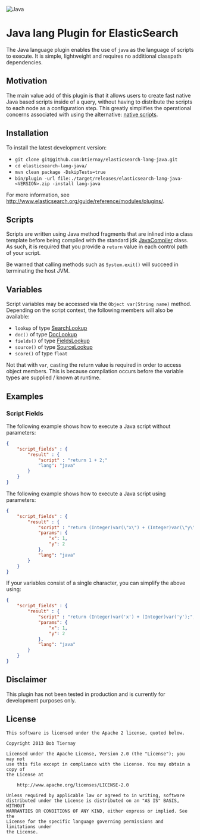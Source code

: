 ![Java](http://www.binary-studio.com/media/36243/java_development_services.png)

Java lang Plugin for ElasticSearch
==================================

The Java language plugin enables the use of `java` as the language of scripts to execute. It is simple, lightweight and requires no additional classpath dependencies. 

Motivation
----------

The main value add of this plugin is that it allows users to create fast native Java based scripts inside of a query, without having to distribute the scripts to each node as a configuration step. This greatly simplifies the operational concerns associated with using the alternative: [native scripts](http://www.elasticsearch.org/guide/reference/modules/scripting/).

Installation
------------

To install the latest development version:

- `git clone git@github.com:btiernay/elasticsearch-lang-java.git`
- `cd elasticsearch-lang-java/`
- `mvn clean package -DskipTests=true`
- `bin/plugin -url file:./target/releases/elasticsearch-lang-java-<VERSION>.zip -install lang-java`

For more information, see http://www.elasticsearch.org/guide/reference/modules/plugins/.

Scripts
-------

Scripts are written using Java method fragments that are inlined into a class template before being compiled with the standard jdk [JavaCompiler](http://docs.oracle.com/javase/6/docs/api/javax/tools/JavaCompiler.html) class. As such, it is required that you provide a `return` value in each control path of your script.

Be warned that calling methods such as `System.exit()` will succeed in terminating the host JVM.  

Variables
---------

Script variables may be accessed via the `Object var(String name)` method. Depending on the script context, the following members will also be available:
- `lookup` of type [SearchLookup](https://github.com/elasticsearch/elasticsearch/blob/master/src/main/java/org/elasticsearch/search/lookup/SearchLookup.java)
- `doc()` of type [DocLookup](https://github.com/elasticsearch/elasticsearch/blob/master/src/main/java/org/elasticsearch/search/lookup/DocLookup.java)
- `fields()` of type [FieldsLookup](https://github.com/elasticsearch/elasticsearch/blob/master/src/main/java/org/elasticsearch/search/lookup/FieldsLookup.java)
- `source()` of type [SourceLookup](https://github.com/elasticsearch/elasticsearch/blob/master/src/main/java/org/elasticsearch/search/lookup/SourceLookup.java)
- `score()` of type `float`

Not that with `var`, casting the return value is required in order to access object members. This is because compilation occurs before the variable types are supplied / known at runtime. 

Examples
--------

### Script Fields

The following example shows how to execute a Java script without parameters:

```json
{
    "script_fields" : {
        "result" : {
            "script" : "return 1 + 2;"
            "lang": "java"
        }
    }
}
```

The following example shows how to execute a Java script using parameters:

```json
{
    "script_fields" : {
        "result" : {
            "script" : "return (Integer)var(\"x\") + (Integer)var(\"y\");",
            "params": {
                "x": 1,
                "y": 2
            }, 
            "lang": "java"
        }
    }
}
```

If your variables consist of a single character, you can simplify the above using: 
```json
{
    "script_fields" : {
        "result" : {
            "script" : "return (Integer)var('x') + (Integer)var('y');",
            "params": {
                "x": 1,
                "y": 2
            }, 
            "lang": "java"
        }
    }
}
```

Disclaimer
----------

This plugin has not been tested in production and is currently for development purposes only.

License
-------

    This software is licensed under the Apache 2 license, quoted below.

    Copyright 2013 Bob Tiernay

    Licensed under the Apache License, Version 2.0 (the "License"); you may not
    use this file except in compliance with the License. You may obtain a copy of
    the License at

        http://www.apache.org/licenses/LICENSE-2.0

    Unless required by applicable law or agreed to in writing, software
    distributed under the License is distributed on an "AS IS" BASIS, WITHOUT
    WARRANTIES OR CONDITIONS OF ANY KIND, either express or implied. See the
    License for the specific language governing permissions and limitations under
    the License.
